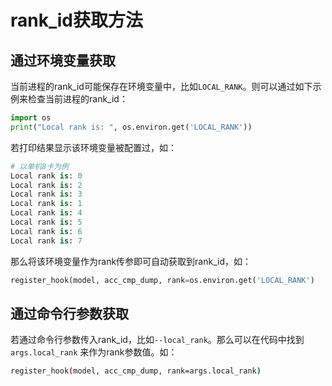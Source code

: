 # rank_id获取方法

## **通过环境变量获取**

当前进程的rank_id可能保存在环境变量中，比如`LOCAL_RANK`。则可以通过如下示例来检查当前进程的rank_id：

```python
import os
print("Local rank is: ", os.environ.get('LOCAL_RANK'))
```

若打印结果显示该环境变量被配置过，如：

```python
# 以单机8卡为例
Local rank is: 0
Local rank is: 2
Local rank is: 3
Local rank is: 1
Local rank is: 4
Local rank is: 5
Local rank is: 6
Local rank is: 7
```

那么将该环境变量作为rank传参即可自动获取到rank_id，如：

```python
register_hook(model, acc_cmp_dump, rank=os.environ.get('LOCAL_RANK')
```

## **通过命令行参数获取**

若通过命令行参数传入rank_id，比如`--local_rank`。那么可以在代码中找到`args.local_rank` 来作为rank参数值。如：

```bash
register_hook(model, acc_cmp_dump, rank=args.local_rank)
```
